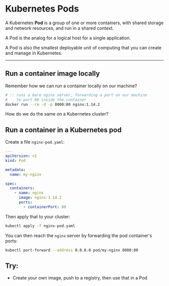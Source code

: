 Kubernetes Pods
===

A Kubernetes **Pod** is a group of one or more containers,
with shared storage and network resources, and run in a shared context.

A Pod is the analog for a logical host for a single application.

A Pod is also the smallest deployable unit of computing that you can
create and manage in Kubernetes.

---

## Run a container image locally

Remember how we can run a container locally on our machine?

```bash
# :: runs a bare nginx server, forwarding a port on our machine
#    to port 80 inside the container
docker run --rm -d -p 8000:80 nginx:1.14.2
```

How do we do the same on a Kubernetes cluster?

## Run a container in a Kubernetes pod

Create a file `nginx-pod.yaml`:

```yaml
---
apiVersion: v1
kind: Pod

metadata:
  name: my-nginx

spec:
  containers:
    - name: nginx
      image: nginx:1.14.2
      ports:
        - containerPort: 80
```

Then apply that to your cluster:

```bash
kubectl apply -f nginx-pod.yaml
```

You can then reach the `nginx` server by forwarding the pod container's ports:

```bash
kubectl port-forward --address 0.0.0.0 pod/my-nginx 8080:80
```

## Try:

- Create your own image, push to a registry, then use that in a Pod
